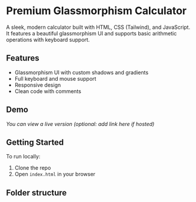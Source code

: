 # Premium Glassmorphism Calculator

A sleek, modern calculator built with HTML, CSS (Tailwind), and JavaScript.  
It features a beautiful glassmorphism UI and supports basic arithmetic operations with keyboard support.

## Features

- Glassmorphism UI with custom shadows and gradients
- Full keyboard and mouse support
- Responsive design
- Clean code with comments

## Demo

_You can view a live version (optional: add link here if hosted)_

## Getting Started

To run locally:

1. Clone the repo
2. Open `index.html` in your browser

## Folder structure

